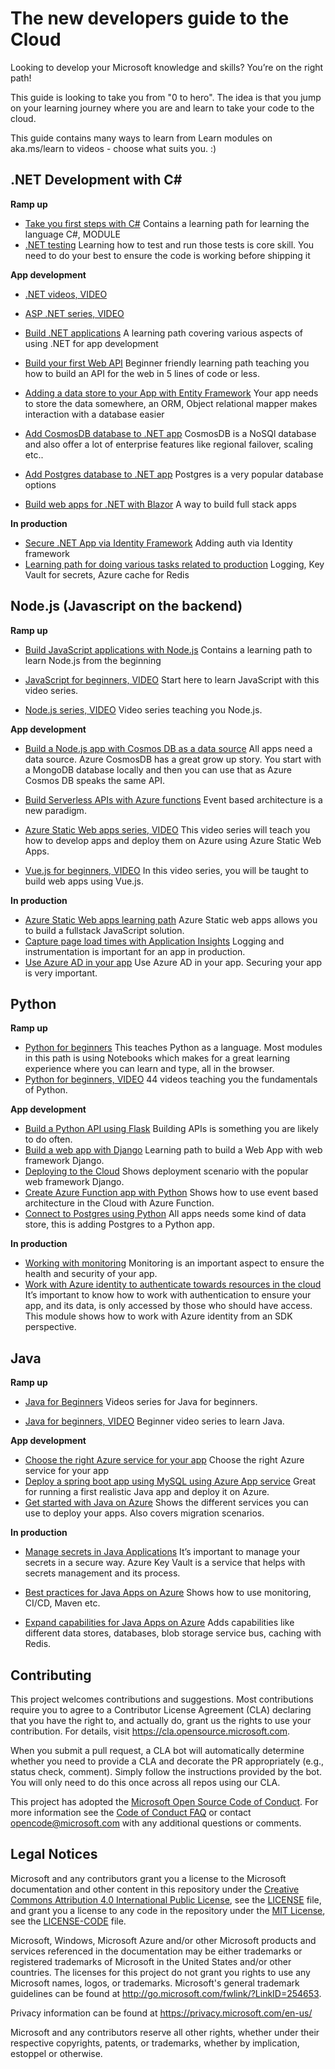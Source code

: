 # The new developers guide to the Cloud

Looking to develop your Microsoft knowledge and skills? You’re on the right path!

This guide is looking to take you from "0 to hero". The idea is that you jump on your learning journey where you are and learn to take your code to the cloud. 

This guide contains many ways to learn from Learn modules on aka.ms/learn to videos - choose what suits you. :)

## .NET Development with C#

**Ramp up**

- [Take you first steps with C#](https://docs.microsoft.com/en-us/learn/paths/csharp-first-steps/)  Contains a learning path for learning the language C#, MODULE
- [.NET testing](https://docs.microsoft.com/en-us/learn/modules/visual-studio-test-tools/) Learning how to test and run those tests is core skill. You need to do your best to ensure the code is working before shipping it

**App development**

- [.NET videos, VIDEO](https://dotnet.microsoft.com/en-us/learn/videos)

- [ASP .NET series, VIDEO](https://www.youtube.com/watch?v=lE8NdaX97m0&list=PLdo4fOcmZ0oW8nviYduHq7bmKode-p8Wy)

- [Build .NET applications](https://docs.microsoft.com/en-us/learn/paths/build-dotnet-applications-csharp/) A learning path covering various aspects of using .NET for app development
- [Build your first Web API](https://docs.microsoft.com/en-us/learn/paths/aspnet-core-minimal-api/) Beginner friendly learning path teaching you how to build an API for the web in 5 lines of code or less.
- [Adding a data store to your App with Entity Framework](https://docs.microsoft.com/en-us/learn/modules/persist-data-ef-core/) Your app needs to store the data somewhere, an ORM, Object relational mapper makes interaction with a database easier
- [Add CosmosDB database to .NET app](https://docs.microsoft.com/en-us/learn/modules/build-cosmos-db-app-with-vscode/) CosmosDB is a NoSQl database and also offer a lot of enterprise features like regional failover, scaling etc..
- [Add Postgres database to .NET app](https://docs.microsoft.com/en-us/learn/modules/create-connect-to-postgres/) Postgres is a very popular database options
- [Build web apps for .NET with Blazor](https://docs.microsoft.com/en-us/learn/paths/build-web-apps-with-blazor/) A way to build full stack apps

**In production**

- [Secure .NET App via Identity Framework](https://docs.microsoft.com/en-us/learn/modules/secure-aspnet-core-identity) Adding auth via Identity framework
- [Learning path for doing various tasks related to production](<https://docs.microsoft.com/en-us/learn/paths/migrate-aspnet-web-application/>) Logging, Key Vault for secrets, Azure cache for Redis

## Node.js (Javascript on the backend)

**Ramp up**

- [Build JavaScript applications with Node.js](<https://docs.microsoft.com/en-us/learn/paths/build-javascript-applications-nodejs/>) Contains a learning path to learn Node.js from the beginning 

- [JavaScript for beginners, VIDEO](https://www.youtube.com/watch?v=_EDM5aPVLmo&list=PLlrxD0HtieHhW0NCG7M536uHGOtJ95Ut2) Start here to learn JavaScript with this video series.

- [Node.js series, VIDEO](https://www.youtube.com/watch?v=FeJVdCz_uco&list=PLlrxD0HtieHje-_287YJKhY8tDeSItwtg) Video series teaching you Node.js.

**App development**

- [Build a Node.js app with Cosmos DB as a data source](<https://docs.microsoft.com/en-us/learn/modules/build-node-cosmos-app-vscode/>) All apps need a data source. Azure CosmosDB has a great grow up story. You start with a MongoDB database locally and then you can use that as Azure Cosmos DB speaks the same API.
- [Build Serverless APIs with Azure functions](<https://docs.microsoft.com/en-us/learn/modules/build-api-azure-functions/>) Event based architecture is a new paradigm. 

- [Azure Static Web apps series, VIDEO](https://www.youtube.com/watch?v=w-tLZjO6XMc&list=PLlrxD0HtieHgMPeBaDQFx9yNuFxx6S1V) This video series will teach you how to develop apps and deploy them on Azure using Azure Static Web Apps.

- [Vue.js for beginners, VIDEO](https://www.youtube.com/watch?v=LnngsOg014Y&list=PLlrxD0HtieHh33qHLWEN9uv43ie17lYqA) In this video series, you will be taught to build web apps using Vue.js.

**In production**

- [Azure Static Web apps learning path](<https://docs.microsoft.com/en-us/learn/paths/azure-static-web-apps/>) Azure Static web apps allows you to build a fullstack JavaScript solution.
- [Capture page load times with Application Insights](<https://docs.microsoft.com/en-us/learn/modules/capture-page-load-times-application-insights/>) Logging and instrumentation is important for an app in production.
- [Use Azure AD in your app](https://docs.microsoft.com/en-us/learn/modules/cna-set-up-azure-ad-use-scale/) Use Azure AD in your app. Securing your app is very important.

## Python

**Ramp up**

- [Python for beginners](https://docs.microsoft.com/en-us/learn/paths/beginner-python/) This teaches Python as a language. Most modules in this path is using Notebooks which makes for a great learning experience where you can learn and type, all in the browser.
- [Python for beginners, VIDEO](https://www.youtube.com/watch?v=jFCNu1-Xdsw&list=PLlrxD0HtieHhS8VzuMCfQD4uJ9yne1mE6) 44 videos teaching you the fundamentals of Python. 
 
**App development**

- [Build a Python API using Flask](https://docs.microsoft.com/en-us/learn/modules/python-flask-build-ai-web-app/) Building APIs is something you are likely to do often. 
- [Build a web app with Django](https://docs.microsoft.com/en-us/learn/modules/django-get-started/) Learning path to build a Web App with web framework Django.
- [Deploying to the Cloud](https://docs.microsoft.com/en-us/learn/modules/django-deployment/) Shows deployment scenario with the popular web framework Django.
- [Create Azure Function app with Python](https://docs.microsoft.com/en-us/azure/azure-functions/functions-reference-python?tabs=asgi%2Cazurecli-linux%2Capplication-level) Shows how to use event based architecture in the Cloud with Azure Function.
- [Connect to Postgres using Python](https://docs.microsoft.com/en-us/azure/postgresql/connect-python) All apps needs some kind of data store, this is adding Postgres to a Python app.

**In production**

- [Working with monitoring](https://docs.microsoft.com/en-us/azure/azure-monitor/app/opencensus-python) Monitoring is an important aspect to ensure the health and security of your app. 
- [Work with Azure identity to authenticate towards resources in the cloud](https://docs.microsoft.com/en-us/azure/developer/python/azure-sdk-authenticate) It’s important to know how to work with authentication to ensure your app, and its data, is only accessed by those who should have access. This module shows how to work with Azure identity from an SDK perspective.

## Java

**Ramp up**

- [Java for Beginners](https://aka.ms/javaforbeginners) Videos series for Java for beginners.

- [Java for beginners, VIDEO](https://www.youtube.com/watch?v=6DwfzBOnyBI&list=PLlrxD0HtieHgX3ExVDMlKjdN8LJsks2CM) Beginner video series to learn Java.

**App development**

- [Choose the right Azure service for your app](https://docs.microsoft.com/en-us/learn/modules/java-target-destinations/) Choose the right Azure service for your app
- [Deploy a spring boot app using MySQL using Azure App service](https://docs.microsoft.com/en-us/learn/modules/deploy-java-spring-boot-app-service-mysql/) Great for running a first realistic Java app and deploy it on Azure.
- [Get started with Java on Azure](https://docs.microsoft.com/en-us/learn/paths/get-started-java-azure/) Shows the different services you can use to deploy your apps. Also covers migration scenarios. 

**In production**

- [Manage secrets in Java Applications](https://docs.microsoft.com/en-us/learn/modules/manage-secrets-java-applications-zero-trust/) It’s important to manage your secrets in a secure way. Azure Key Vault is a service that helps with secrets management and its process.
- [Best practices for Java Apps on Azure](https://docs.microsoft.com/en-us/learn/paths/best-practices-java-azure/) Shows how to use monitoring, CI/CD, Maven etc.

- [Expand capabilities for Java Apps on Azure](https://docs.microsoft.com/en-us/learn/paths/expand-capabilities-java-azure/) Adds capabilities like different data stores, databases, blob storage service bus, caching with Redis. 



## Contributing

This project welcomes contributions and suggestions.  Most contributions require you to agree to a
Contributor License Agreement (CLA) declaring that you have the right to, and actually do, grant us
the rights to use your contribution. For details, visit https://cla.opensource.microsoft.com.

When you submit a pull request, a CLA bot will automatically determine whether you need to provide
a CLA and decorate the PR appropriately (e.g., status check, comment). Simply follow the instructions
provided by the bot. You will only need to do this once across all repos using our CLA.

This project has adopted the [Microsoft Open Source Code of Conduct](https://opensource.microsoft.com/codeofconduct/).
For more information see the [Code of Conduct FAQ](https://opensource.microsoft.com/codeofconduct/faq/) or
contact [opencode@microsoft.com](mailto:opencode@microsoft.com) with any additional questions or comments.

## Legal Notices

Microsoft and any contributors grant you a license to the Microsoft documentation and other content
in this repository under the [Creative Commons Attribution 4.0 International Public License](https://creativecommons.org/licenses/by/4.0/legalcode),
see the [LICENSE](LICENSE) file, and grant you a license to any code in the repository under the [MIT License](https://opensource.org/licenses/MIT), see the
[LICENSE-CODE](LICENSE-CODE) file.

Microsoft, Windows, Microsoft Azure and/or other Microsoft products and services referenced in the documentation
may be either trademarks or registered trademarks of Microsoft in the United States and/or other countries.
The licenses for this project do not grant you rights to use any Microsoft names, logos, or trademarks.
Microsoft's general trademark guidelines can be found at http://go.microsoft.com/fwlink/?LinkID=254653.

Privacy information can be found at https://privacy.microsoft.com/en-us/

Microsoft and any contributors reserve all other rights, whether under their respective copyrights, patents,
or trademarks, whether by implication, estoppel or otherwise.

